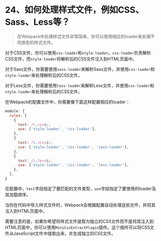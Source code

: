 # 24、如何处理样式文件，例如CSS、Sass、Less等？

> 在Webpack中处理样式文件非常简单，你可以使用相应的loader来处理不同类型的样式文件。

对于CSS文件，你可以使用`css-loader`和`style-loader`。`css-loader`负责解析CSS文件，而`style-loader`将解析后的CSS文件注入到HTML页面中。

对于Sass文件，你需要使用`sass-loader`来解析Sass文件，并使用`css-loader`和`style-loader`来处理解析后的CSS文件。

对于Less文件，你需要使用`less-loader`来解析Less文件，并使用`css-loader`和`style-loader`来处理解析后的CSS文件。

在Webpack的配置文件中，你需要像下面这样配置相应的loader：

```javascript
module: {
  rules: [
    {
      test: /\.css$/,
      use: ['style-loader', 'css-loader'],
    },
    {
      test: /\.scss$/,
      use: ['style-loader', 'css-loader', 'sass-loader'],
    },
    {
      test: /\.less$/,
      use: ['style-loader', 'css-loader', 'less-loader'],
    },
  ],
}
```

在配置中，`test`字段指定了要匹配的文件类型，`use`字段指定了要使用的loader及其加载顺序。

当你在代码中导入样式文件时，Webpack会根据配置自动处理这些文件，并将其注入到HTML页面中。

需要注意的是，如果你希望将样式文件提取为独立的CSS文件而不是将其注入到HTML页面中，你可以使用`MiniCssExtractPlugin`插件。这个插件可以将CSS文件从JavaScript文件中提取出来，并生成独立的CSS文件。